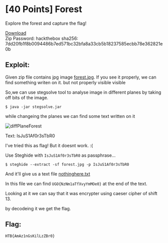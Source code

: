 <!-- [40 Points] Forest -->
# [40 Points] Forest

Explore the forest and capture the flag!

[Download](./Forest.zip)  
Zip Password: hackthebox sha256: 7dd20fb1f8b0094486b7ed571bc32bfa8a33cb5b18237585ecbb78e362821e0b

<!-- Exploit: -->
## Exploit:

Given zip file contains jpg image [forest.jpg](./forest.jpg).
If you see it properly, we can find something writen on it. but not properly visible visible 

So,we can use stegsolve tool to analyse image in different planes by taking off bits of the image.
```
$ java -jar stegsolve.jar
```
while changeing the planes we can find some text written on it

![diffPlaneForest](./diffPlaneForest)

Text: IsJuS1Af0r3sTbR0

I've tried this as flag! But it doesnt work. :(

Use Steghide with `IsJuS1Af0r3sTbR0` as passphrase...
```
$ steghide --extract -sf forest.jpg -p IsJuS1Af0r3sTbR0
```
And it'll give us a text file [nothinghere.txt](./nothinghere.txt)

In this file we can find `UGO{NzNm1aTfXvyYmMOe0}` at the end of the text.

Looking at it we can say that it was encrypter using caeser cipher of shift 13.

by decodeing it we get the flag.

<!-- Flag: -->
## Flag:
```
HTB{AmAz1nGsKilLzZBr0}
```
















